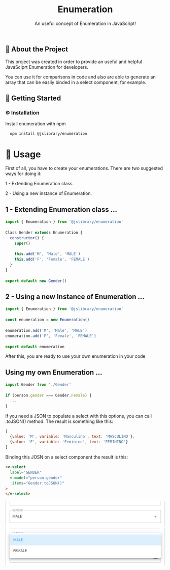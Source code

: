 <div align="center">
  <h1>Enumeration</h1>

  <p>
    An useful concept of Enumeration in JavaScript!
  </p>
</div>

<br/>

<!-- About the Project -->
## :star2: About the Project
This project was created in order to provide an useful and helpful JavaSciprt Enumeration for developers.

You can use it for comparisons in code and also are able to generate an array that can be easily binded in a select component, for example.

<!-- Getting Started -->
##  :toolbox: Getting Started

<!-- Installation -->
### :gear: Installation

Install enumeration with npm

```bash
  npm install @jslibrary/enumeration
```

<!-- Usage -->
# :eyes: Usage


First of all, you have to create your enumerations. There are two suggested ways for doing it:

1 - Extending Enumeration class.

2 - Using a new instance of Enumeration.


## 1 - Extending Enumeration class ...


```javascript
import { Enumeration } from '@jslibrary/enumeration'

Class Gender extends Enumeration {
  constructor() {
    super()

    this.add('M', 'Male', 'MALE')
    this.add('F', 'Female', 'FEMALE')
  }
}

export default new Gender()
```

## 2 - Using a new Instance of Enumeration ...


```javascript
import { Enumeration } from '@jslibrary/enumeration'

const enumeration = new Enumeration()

enumeration.add('M', 'Male', 'MALE')
enumeration.add('F', 'Female', 'FEMALE')

export default enumeration
```

After this, you are ready to use your own enumeration in your code

## Using my own Enumeration ...

```javascript
import Gender from './Gender'

if (person.gender === Gender.Female) {
  ...
}

```

If you need a JSON to populate a select with this options, you can call .toJSON() method. The result is something like this:

```javascript
[
  {value: 'M', variable: 'Masculino', text: 'MASCULINO'},
  {value: 'F', variable: 'Feminino', text: 'FEMININO'}
]
```

Binding this JOSN on a select component the result is this:
```html
<v-select
  label="GENDER"
  v-model="person.gender"
  :items="Gender.toJSON()"
>
</v-select>
```

<img src="./assets/select-closed.png"/>

<br/>

<img src="./assets/select-open.png"/>
